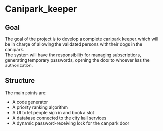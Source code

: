 # Canipark_keeper <br>
## Goal
The goal of the project is to develop a complete canipark keeper, which will be in charge of allowing the validated persons with their dogs in the canipark. <br>
The system will have the responsibility for managing subscriptions, generating temporary passwords, opening the door to whoever has the authorization.

## Structure
The main points are:
<ul>
  <li>A code generator</li>
  <li>A priority ranking algorithm</li>
  <li>A UI to let people sign in and book a slot</li>
  <li>A database connected to the city hall services</li>
  <li>A dynamic password-receiving lock for the canipark door</li>
</ul>
